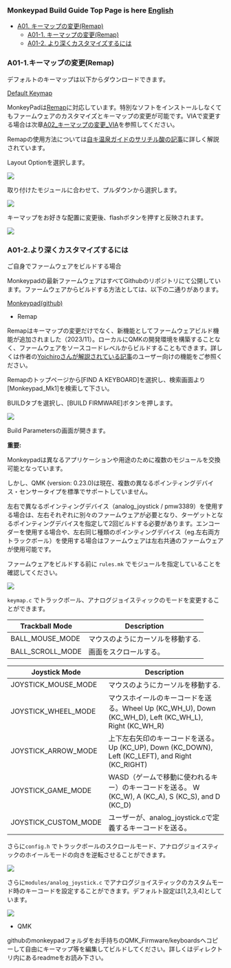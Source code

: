 ### Monkeypad Build Guide Top Page is here [English](01_build_guide.md)

  - [A01. キーマップの変更(Remap)](A01_キーマップの変更_Remap.md)
    - [A01-1. キーマップの変更(Remap)](#A01-1キーマップの変更)
    - [A01-2. より深くカスタマイズするには](#A01-2より深くカスタマイズするには)

### A01-1.キーマップの変更(Remap)

デフォルトのキーマップは以下からダウンロードできます。

[Default Keymap](../images/keymap_cheatsheet_monkeypad.pdf)

MonkeyPadは[Remap](https://salicylic-acid3.hatenablog.com/entry/remap-manual)に対応しています。特別なソフトをインストールしなくてもファームウェアのカスタマイズとキーマップの変更が可能です。VIAで変更する場合は次章[A02_キーマップの変更_VIA](A02_キーマップの変更_VIA.md)を参照してください。

Remapの使用方法については[自キ温泉ガイドのサリチル酸の記事](https://salicylic-acid3.hatenablog.com/entry/remap-manual)に詳しく解説されています。

Layout Optionを選択します。

![](../images/A01/remap_01.jpg)

取り付けたモジュールに合わせて、プルダウンから選択します。

![](../images/A01/remap_02.jpg)

キーマップをお好きな配置に変更後、flashボタンを押すと反映されます。

![](../images/A01/remap_03.jpg)


### A01-2.より深くカスタマイズするには

ご自身でファームウェアをビルドする場合

Monkeypadの最新ファームウェアはすべてGithubのリポジトリにて公開しています。ファームウェアからビルドする方法としては、以下の二通りがあります。

[Monkeypad(github)](https://github.com/monkeypad/monkeypad/tree/main/qmk_firmware/keyboards/monkeypad/monkeypad)

- Remap

Remapはキーマップの変更だけでなく、新機能としてファームウェアビルド機能が追加されました（2023/11）。ローカルにQMKの開発環境を構築することなく、ファームウェアをソースコードレベルからビルドすることもできます。詳しくは作者の[Yoichiroさんが解説されている記事](https://www.eisbahn.jp/yoichiro/2023/11/remap_building_firmware.html#gsc.tab=0)のユーザー向けの機能をご参照ください。

Remapのトップページから[FIND A KEYBOARD]を選択し、検索画面より[Monkeypad_Mk1]を検索して下さい。

BUILDタブを選択し、[BUILD FIRMWARE]ボタンを押します。

![](../images/A01/remap_04.png)

Build Parametersの画面が開きます。

**重要:** 

Monkeypadは異なるアプリケーションや用途のために複数のモジュールを交換可能となっています。

しかし、QMK (version: 0.23.0)は現在、複数の異なるポインティングデバイス・センサータイプを標準でサポートしていません。

左右で異なるポインティングデバイス（analog_joystick / pmw3389）を使用する場合は、左右それぞれに別々のファームウェアが必要となり、ターゲットとなるポインティングデバイスを指定して2回ビルドする必要があります。エンコーダーを使用する場合や、左右同じ種類のポインティングデバイス（eg.左右両方トラックボール）を使用する場合はファームウェアは左右共通のファームウェアが使用可能です。

ファームウェアをビルドする前に `rules.mk` でモジュールを指定していることを確認してください。

![](../images/A01/remap_05.png)

`keymap.c` でトラックボール、アナログジョイスティックのモードを変更することができます。

| Trackball Mode | Description                                                 |
| -------------- | ----------------------------------------------------------- |
| BALL_MOUSE_MODE | マウスのようにカーソルを移動する. |
| BALL_SCROLL_MODE | 画面をスクロールする。 |

| Joystick Mode  | Description                                                 |
| -------------- | ----------------------------------------------------------- |
| JOYSTICK_MOUSE_MODE | マウスのようにカーソルを移動する. |
| JOYSTICK_WHEEL_MODE | マウスホイールのキーコードを送る。Wheel Up (KC_WH_U), Down (KC_WH_D), Left (KC_WH_L), Right (KC_WH_R) |
| JOYSTICK_ARROW_MODE | 上下左右矢印のキーコードを送る。 Up (KC_UP), Down (KC_DOWN), Left (KC_LEFT), and Right (KC_RIGHT) |
| JOYSTICK_GAME_MODE | WASD（ゲームで移動に使われるキー）のキーコードを送る。 W (KC_W), A (KC_A), S (KC_S), and D (KC_D) |
| JOYSTICK_CUSTOM_MODE | ユーザーが、analog_joystick.cで定義するキーコードを送る。|

さらに`config.h` でトラックボールのスクロールモード、アナログジョイスティックのホイールモードの向きを逆転させることができます。

![](../images/A01/remap_06.png)

さらに`modules/analog_joystick.c` でアナログジョイスティックのカスタムモード時のキーコードを設定することができます。デフォルト設定は[1,2,3,4]としています。

![](../images/A01/remap_07.png)

- QMK

githubのmonkeypadフォルダをお手持ちのQMK_Firmware/keyboardsへコピーして自由にキーマップ等を編集してビルドしてください。詳しくはディレクトリ内にあるreadmeをお読み下さい。

